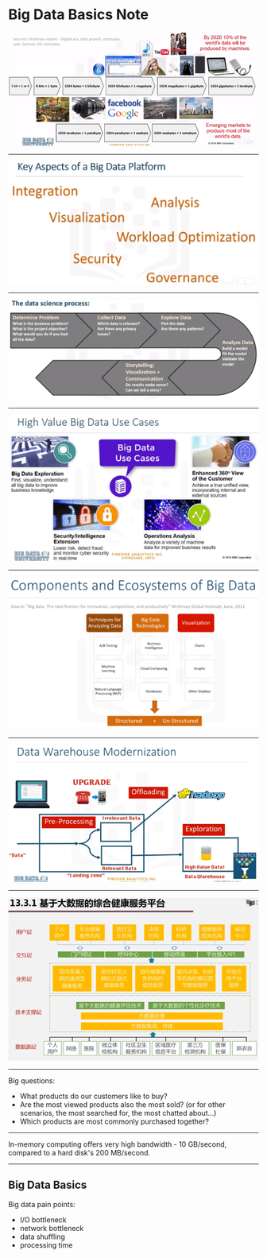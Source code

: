 # Big Data Basics Note

![data-growth.png](img/data-growth.png)

---

![key-aspects-of-a-big-data-platform.png](img/key-aspects-of-a-big-data-platform.png)

---

![data-science-process.png](img/data-science-process.png)

---

![high-value-big-data-use-cases.png](img/high-value-big-data-use-cases.png)

---

![components-and-ecosystems-of-big-data.png](img/components-and-ecosystems-of-big-data.png)

---

![data-warehouse-modernization.png](img/data-warehouse-modernization.png)

---

![comprehensive-health-services-platform-based-on-big-data.png](img/comprehensive-health-services-platform-based-on-big-data.png)

---

Big questions:  

- What products do our customers like to buy? 
- Are the most viewed products also the most sold? (or for other scenarios, the most searched for, the most chatted about…)  
- Which products are most commonly purchased together? 

---

In-memory computing offers very high bandwidth - 10 GB/second, compared to a hard disk's 200 MB/second.

---

## Big Data Basics

Big data pain points: 

- I/O bottleneck
- network bottleneck
- data shuffling 
- processing time
